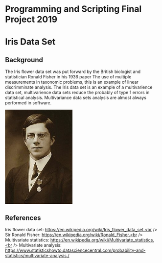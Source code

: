 # Programming and Scripting Final Project 2019

# Iris Data Set

## Background

The Iris flower data set was put forward by the British biologist and statistician Ronald Fisher in his 1936 paper The use of multiple measurements in taxonomic problems, this is an example of linear discrimminate analysis. The Iris data set is an example of a multivarience data set, multivarience data sets reduce the probably of type 1 errors in statistical analysis. Multivariance data sets analysis are almost always performed in software.

![Ronald Fisher](Images/Ronald-Fisher.JPG "Ronald Fisher")





## References

Iris flower data set: https://en.wikipedia.org/wiki/Iris_flower_data_set.<br />
Sir Ronald Fisher: https://en.wikipedia.org/wiki/Ronald_Fisher.<br />
Multivariate statistics: https://en.wikipedia.org/wiki/Multivariate_statistics.<br />
Multivariate analysis: https://www.statisticshowto.datasciencecentral.com/probability-and-statistics/multivariate-analysis./<br />
